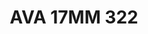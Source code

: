 ---
title: AVA 17MM 322
date: 
draft: false

# descripcion
description : Anillo de plata 925.

materials: Plata 1037

color: 

dimensions: 17mm diámetro

code: 05-30-1711

type: "Anillos"

categories: []

price: $11.530,00

price_eftvo: $9.800,00

# Images
# first image will be shown in the product page
images:
  # - image: "images/path_to_image"
  # La ubicacion de las imagenes es imagenes/Anillos/Anillos.Varios/05-30-1711-ava-17mm-322
  - image: "./images/anillos/varios/05-30-1711-ava-17mm-322.jpg"
---